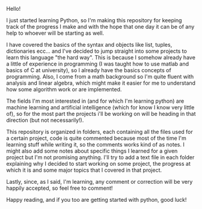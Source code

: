 Hello!

I just started learning Python, so I'm making this repository for keeping track of the 
progress I make and with the hope that one day it can be of any help to whoever will be 
starting as well.

I have covered the basics of the syntax and objects like list, tuples, dictionaries ecc...
and I've decided to jump straight into some projects to learn this language "the hard way".
This is because I somehow already have a little of experience in programming (I was taught
how to use matlab and basics of C at university), so I already have the basics concepts of 
programming. Also, I come from a math background so I'm quite fluent with analysis and linear 
algebra, which might make it easier for me to understand how some algorithm work or are 
implemented. 

The fields I'm most interested in (and for which I'm learning python) are machine learning
and artificial intelligence (which for know I know very little of), so for the most part the
projects i'll be working on will be heading in that direction (but not necessarily!). 

This repository is organized in folders, each containing all the files used for a certain 
project, code is quite commented because most of the time I'm learning stuff while writing it,
so the comments works kind of as notes. I might also add some notes about specific things I 
learned for a given project but I'm not promising anything. I'll try to add a text file in each 
folder explaining why I decided to start working on some project, the progress at which it is 
and some major topics that I covered in that project.

Lastly, since, as I said, I'm learning, any comment or correction will be very happily accepted,
so feel free to comment!

Happy reading, and if you too are getting started with python, good luck!
